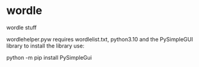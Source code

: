 # wordle
wordle stuff

wordlehelper.pyw requires wordlelist.txt, python3.10 and the PySimpleGUI library
to install the library use:

python -m pip install PySimpleGui
